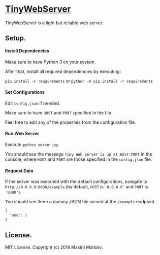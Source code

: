 # [TinyWebServer](https://github.com/mmaltsev/TinyWebServer)

TinyWebServer is a light but reliable web server.

## Setup.

#### Install Dependencies
Make sure to have *Python 3* on your system.

After that, install all required dependencies by executing:

`pip install -r requirements` or `python -m pip install -r requirements`

#### Set Configurations
Edit `config.json` if needed.

Make sure to have `HOST` and `PORT` specified in the file.

Feel free to edit any of the properties from the configuration file.

#### Run Web Server
Execute `python server.py`.

You should see the message `Tiny Web Server is up at HOST:PORT` in the console, where `HOST` and `PORT` are those specified in the `config.json` file.

#### Request Data
If the server was executed with the default configurations, navigate to `http://0.0.0.0:8080/example` (by default, `HOST` is `'0.0.0.0'` and `PORT` is `'8080'`).

You should see there a dummy JSON file served at the `/example` endpoint.
```JSON
{
  "one": 1
}
```

## License.
MIT License. Copyright (c) 2018 Maxim Maltsev.